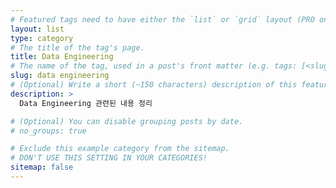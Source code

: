 ```yaml
---
# Featured tags need to have either the `list` or `grid` layout (PRO only).
layout: list
type: category
# The title of the tag's page.
title: Data Engineering
# The name of the tag, used in a post's front matter (e.g. tags: [<slug>]).
slug: data engineering
# (Optional) Write a short (~150 characters) description of this featured tag.
description: >
  Data Engineering 관련된 내용 정리

# (Optional) You can disable grouping posts by date.
# no_groups: true

# Exclude this example category from the sitemap.
# DON'T USE THIS SETTING IN YOUR CATEGORIES!
sitemap: false
---
```

